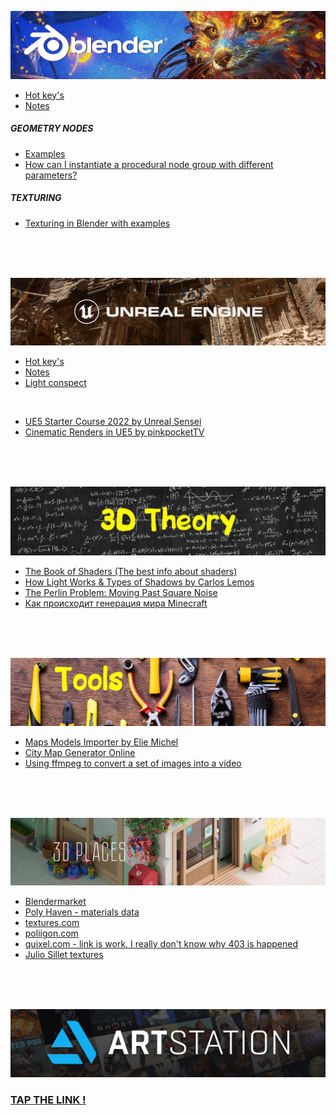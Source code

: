 ![](https://github.com/AazQsc/cg-synopsis/blob/main/blender.jpg)
- [Hot key's](https://github.com/AazQsc/cg-synopsis/blob/main/blender/hot-keys)
- [Notes](https://github.com/AazQsc/cg-synopsis/blob/main/blender/triks)
##### GEOMETRY NODES
- [Examples](https://github.com/AazQsc/cg-synopsis/blob/main/blender/nodes/Examples.md)
- [How can I instantiate a procedural node group with different parameters?](https://blender.stackexchange.com/questions/274485/how-can-i-instantiate-a-procedural-node-group-with-different-parameters)
##### TEXTURING
- [Texturing in Blender with examples](https://github.com/AazQsc/cg-synopsis/blob/main/blender/textures/basics-realistic-texturing.md)

<br>
<br>
<br>

![](https://github.com/AazQsc/cg-synopsis/blob/main/unreal.jpg)
- [Hot key's](https://github.com/AazQsc/cg-synopsis/blob/main/unreal5/hot-keys)
- [Notes](https://github.com/AazQsc/cg-synopsis/blob/main/unreal5/notes.md)
- [Light conspect](https://github.com/AazQsc/cg-synopsis/blob/main/unreal5/light)

<br>

- [UE5 Starter Course 2022 by Unreal Sensei](https://youtu.be/k-zMkzmduqI)
- [Cinematic Renders in UE5 by pinkpocketTV](https://youtu.be/GHFq4Dj7sVs)

<br>
<br>
<br>

![](https://github.com/AazQsc/cg-synopsis/blob/main/theory.jpg)
- [The Book of Shaders (The best info about shaders)](https://thebookofshaders.com/)
- [How Light Works & Types of Shadows by Carlos Lemos](https://80.lv/articles/tutorial-how-light-works-types-of-shadows/)
- [The Perlin Problem: Moving Past Square Noise](https://noiseposti.ng/posts/2022-01-16-The-Perlin-Problem-Moving-Past-Square-Noise.html)
- [Как происходит генерация мира Minecraft](https://habr.com/ru/post/673268/)

<br>
<br>
<br>

![](https://github.com/AazQsc/cg-synopsis/blob/main/tools.jpg)
- [Maps Models Importer by Elie Michel](https://github.com/eliemichel/MapsModelsImporter)
- [City Map Generator Online](https://maps.probabletrain.com/#/)
- [Using ffmpeg to convert a set of images into a video](https://hamelot.io/visualization/using-ffmpeg-to-convert-a-set-of-images-into-a-video/)

<br>
<br>
<br>

![](https://github.com/AazQsc/cg-synopsis/blob/main/3dplaces.jpg)
- [Blendermarket](https://blendermarket.com/)
- [Poly Haven - materials data](https://polyhaven.com/)
- [textures.com](https://www.textures.com/)
- [poliigon.com](https://www.poliigon.com/)
- [quixel.com - link is work, I really don't know why 403 is happened](https://quixel.com/megascans/home)
- [Julio Sillet textures](https://juliosillet.gumroad.com/)

<br>
<br>
<br>

![](https://github.com/AazQsc/cg-synopsis/blob/main/artstation.jpg)
### [TAP THE LINK !](https://www.artstation.com/nalegke)
